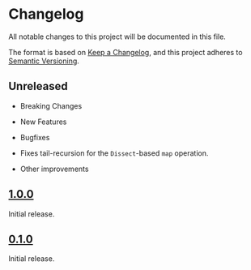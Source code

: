 # Changelog
All notable changes to this project will be documented in this file.

The format is based on [Keep a Changelog](https://keepachangelog.com/en/1.0.0/), and this project
adheres to [Semantic Versioning](https://semver.org/spec/v2.0.0.html).

## Unreleased

* Breaking Changes

* New Features

* Bugfixes
- Fixes tail-recursion for the `Dissect`-based `map` operation.

* Other improvements

## [1.0.0](https://github.com/PureFunctor/purescript-dissect/releases/tag/v1.0.0)
Initial release.

## [0.1.0](https://github.com/PureFunctor/purescript-dissect/releases/tag/v0.1.0)

Initial release.
